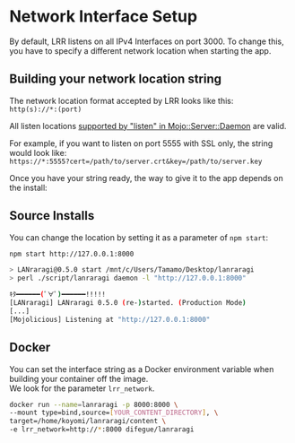 # Network Interface Setup

By default, LRR listens on all IPv4 Interfaces on port 3000. 
To change this, you have to specify a different network location when starting the app.

## Building your network location string

The network location format accepted by LRR looks like this:  
`http(s)://*:(port)`  

All listen locations [supported by "listen" in Mojo::Server::Daemon](http://www.mojolicious.org/perldoc/Mojo/Server/Daemon#listen) are valid.  

For example, if you want to listen on port 5555 with SSL only, the string would look like:  
`https://*:5555?cert=/path/to/server.crt&key=/path/to/server.key` 

Once you have your string ready, the way to give it to the app depends on the install:

## Source Installs

You can change the location by setting it as a parameter of `npm start`:

```bash
npm start http://127.0.0.1:8000

> LANraragi@0.5.0 start /mnt/c/Users/Tamamo/Desktop/lanraragi
> perl ./script/lanraragi daemon -l "http://127.0.0.1:8000"

ｷﾀ━━━━━━(ﾟ∀ﾟ)━━━━━━!!!!!
[LANraragi] LANraragi 0.5.0 (re-)started. (Production Mode)
[...]
[Mojolicious] Listening at "http://127.0.0.1:8000"
```

## Docker  

You can set the interface string as a Docker environment variable when building your container off the image.  
We look for the parameter `lrr_network`.

```bash
docker run --name=lanraragi -p 8000:8000 \
--mount type=bind,source=[YOUR_CONTENT_DIRECTORY], \
target=/home/koyomi/lanraragi/content \
-e lrr_network=http://*:8000 difegue/lanraragi
```
